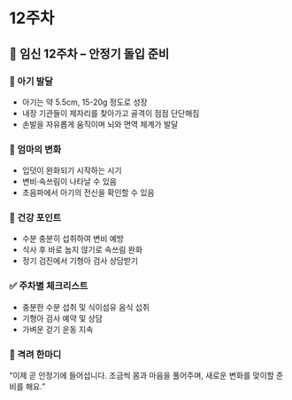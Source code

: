 # 12주차

## 🌸 임신 12주차 – 안정기 돌입 준비

### 🍼 아기 발달

- 아기는 약 5.5cm, 15-20g 정도로 성장
- 내장 기관들이 제자리를 찾아가고 골격이 점점 단단해짐
- 손발을 자유롭게 움직이며 뇌와 면역 체계가 발달

### 💛 엄마의 변화

- 입덧이 완화되기 시작하는 시기
- 변비·속쓰림이 나타날 수 있음
- 초음파에서 아기의 전신을 확인할 수 있음

### 🍎 건강 포인트

- 수분 충분히 섭취하여 변비 예방
- 식사 후 바로 눕지 않기로 속쓰림 완화
- 정기 검진에서 기형아 검사 상담받기

### ✅ 주차별 체크리스트

- 충분한 수분 섭취 및 식이섬유 음식 섭취
- 기형아 검사 예약 및 상담
- 가벼운 걷기 운동 지속

### 🌿 격려 한마디

“이제 곧 안정기에 들어섭니다. 조금씩 몸과 마음을 풀어주며, 새로운 변화를 맞이할 준비를 해요.”